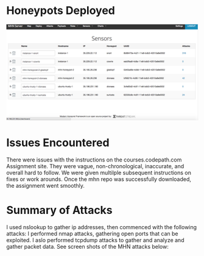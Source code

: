 # Honeypots Deployed
![](https://github.com/neltoms/cybersecurity/blob/master/Week_9/GIF/honeypots_deployed.png)

# Issues Encountered
There were issues with the instructions on the courses.codepath.com Assignment site. They were vague, non-chronological, 
inaccurate, and overall hard to follow. We were given multilple subsequent instructions on fixes or work arounds. Once the mhn
repo was successfully downloaded, the assignment went smoothly.

# Summary of Attacks
I used nslookup to gather ip addresses, then commenced with the following attacks:
I performed nmap attacks, gathering open ports that can be exploited. I aslo performed tcpdump attacks to gather and analyze
and gather packet data. See screen shots of the MHN attacks below:
![]()
